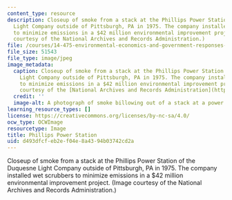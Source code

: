 ```yaml
---
content_type: resource
description: Closeup of smoke from a stack at the Phillips Power Station of the Duquesne
  Light Company outside of Pittsburgh, PA in 1975. The company installed wet scrubbers
  to minimize emissions in a $42 million environmental improvement project. (Image
  courtesy of the National Archives and Records Administration.)
file: /courses/14-475-environmental-economics-and-government-responses-to-market-failure-spring-2005/d493dfcfeb2ef04e8a4394b03742cd2a_14-475s05.jpg
file_size: 51543
file_type: image/jpeg
image_metadata:
  caption: Closeup of smoke from a stack at the Phillips Power Station of the Duquesne
    Light Company outside of Pittsburgh, PA in 1975. The company installed wet scrubbers
    to minimize emissions in a $42 million environmental improvement project. (Image
    courtesy of the [National Archives and Records Administration](http://www.archives.gov/).)
  credit: ''
  image-alt: A photograph of smoke billowing out of a stack at a power station.
learning_resource_types: []
license: https://creativecommons.org/licenses/by-nc-sa/4.0/
ocw_type: OCWImage
resourcetype: Image
title: Phillips Power Station
uid: d493dfcf-eb2e-f04e-8a43-94b03742cd2a
---
```

Closeup of smoke from a stack at the Phillips Power Station of the Duquesne Light Company outside of Pittsburgh, PA in 1975. The company installed wet scrubbers to minimize emissions in a $42 million environmental improvement project. (Image courtesy of the National Archives and Records Administration.)